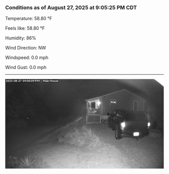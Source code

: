 ### Conditions as of August 27, 2025 at 9:05:25 PM CDT 

Temperature: 58.80 &deg;F

Feels like: 58.80 &deg;F

Humidity: 86%

Wind Direction: NW

Windspeed: 0.0 mph

Wind Gust: 0.0 mph

---

<img src="./images/latest.jpeg"/>

